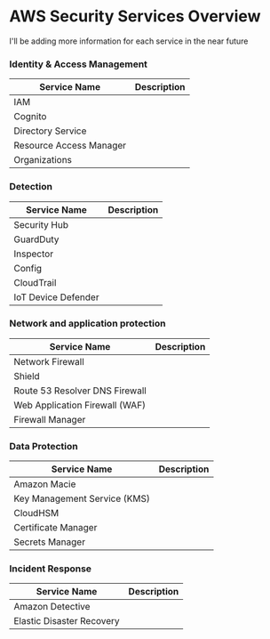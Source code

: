 # AWS Security Services Overview

I'll be adding more information for each service in the near future

### Identity & Access Management

|Service Name|Description|
|---|---|
|IAM||
|Cognito||
|Directory Service||
|Resource Access Manager||
|Organizations||

### Detection

|Service Name|Description|
|---|---|
|Security Hub||
|GuardDuty||
|Inspector||
|Config||
|CloudTrail||
|IoT Device Defender||

### Network and application protection

|Service Name|Description|
|---|---|
|Network Firewall||
|Shield||
|Route 53 Resolver DNS Firewall||
|Web Application Firewall (WAF)||
|Firewall Manager||

### Data Protection

|Service Name|Description|
|---|---|
|Amazon Macie||
|Key Management Service (KMS)||
|CloudHSM||
|Certificate Manager||
|Secrets Manager||

### Incident Response

|Service Name|Description|
|---|---|
|Amazon Detective||
|Elastic Disaster Recovery||
